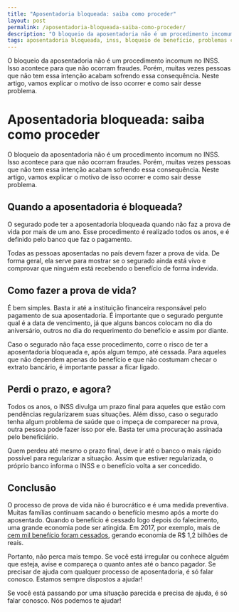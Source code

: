```yaml
---
title: "Aposentadoria bloqueada: saiba como proceder"
layout: post
permalink: /aposentadoria-bloqueada-saiba-como-proceder/
description: "O bloqueio da aposentadoria não é um procedimento incomum no INSS. Isso acontece para que não ocorram fraudes. Porém, muitas vezes pessoas que não tem essa intenção acabam sofrendo essa consequência. Neste artigo, vamos explicar o motivo de isso ocorrer e como sair desse problema."
tags: aposentadoria bloqueada, inss, bloqueio de benefício, problemas com aposentadoria, direito previdenciário.
---
```


  O bloqueio da aposentadoria não é um procedimento incomum no INSS. Isso acontece para que não ocorram fraudes. Porém, muitas vezes pessoas que não tem essa intenção acabam sofrendo essa consequência. Neste artigo, vamos explicar o motivo de isso ocorrer e como sair desse problema.


# Aposentadoria bloqueada: saiba como proceder

  O bloqueio da aposentadoria não é um procedimento incomum no INSS. Isso acontece para que não ocorram fraudes. Porém, muitas vezes pessoas que não tem essa intenção acabam sofrendo essa consequência. Neste artigo, vamos explicar o motivo de isso ocorrer e como sair desse problema.



## Quando a aposentadoria é bloqueada?

  O segurado pode ter a aposentadoria bloqueada quando não faz a prova de vida por mais de um ano. Esse procedimento é realizado todos os anos, e é definido pelo banco que faz o pagamento.

  Todas as pessoas aposentadas no país devem fazer a prova de vida. De forma geral, ela serve para mostrar se o segurado ainda está vivo e comprovar que ninguém está recebendo o benefício de forma indevida.

## Como fazer a prova de vida?

  É bem simples. Basta ir até a instituição financeira responsável pelo pagamento de sua aposentadoria. É importante que o segurado pergunte qual é a data de vencimento, já que alguns bancos colocam no dia do aniversário, outros no dia do requerimento do benefício e assim por diante.

  Caso o segurado não faça esse procedimento, corre o risco de ter a aposentadoria bloqueada e, após algum tempo, até cessada. Para aqueles que não dependem apenas do benefício e que não costumam checar o extrato bancário, é importante passar a ficar ligado.

## Perdi o prazo, e agora?

  Todos os anos, o INSS divulga um prazo final para aqueles que estão com pendências regularizarem suas situações. Além disso, caso o segurado tenha algum problema de saúde que o impeça de comparecer na prova, outra pessoa pode fazer isso por ele. Basta ter uma procuração assinada pelo beneficiário.

  Quem perdeu até mesmo o prazo final, deve ir até o banco o mais rápido possível para regularizar a situação. Assim que estiver regularizada, o próprio banco informa o INSS e o benefício volta a ser concedido.


## Conclusão

  O processo de prova de vida não é burocrático e é uma medida preventiva. Muitas famílias continuam sacando o benefício mesmo após a morte do aposentado. Quando o benefício é cessado logo depois do falecimento, uma grande economia pode ser atingida. Em 2017, por exemplo, mais de [cem mil benefício foram cessados](https://www.gov.br/inss/pt-br), gerando economia de R$ 1,2 bilhões de reais.

  Portanto, não perca mais tempo. Se você está irregular ou conhece alguém que esteja, avise e compareça o quanto antes até o banco pagador. Se precisar de ajuda com qualquer processo de aposentadoria, é só falar conosco. Estamos sempre dispostos a ajudar!

  Se você está passando por uma situação parecida e precisa de ajuda, é só falar conosco. Nós podemos te ajudar!

